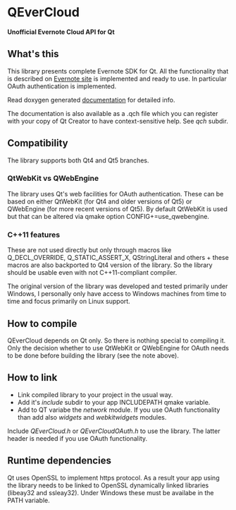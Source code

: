 QEverCloud
==========

**Unofficial Evernote Cloud API for Qt**

## What's this

This library presents complete Evernote SDK for Qt. 
All the functionality that is described on [Evernote site](http://dev.evernote.com/doc/)
is implemented and ready to use. In particular OAuth authentication is implemented.

Read doxygen generated [documentation](http://d1vanov.github.io/QEverCloud) for detailed info.

The documentation is also available as a .qch file which you can register with
your copy of Qt Creator to have context-sensitive help. See *qch* subdir.


## Compatibility

The library supports both Qt4 and Qt5 branches. 

### QtWebKit vs QWebEngine
The library uses Qt's web facilities for OAuth authentication. These can be based on either QtWebKit (for Qt4 and older versions of Qt5) or QWebEngine (for more recent versions of Qt5). By default QtWebKit is used but that can be altered via qmake option CONFIG+=use_qwebengine. 

### C++11 features
These are not used directly but only through macros like Q_DECL_OVERRIDE, Q_STATIC_ASSERT_X, QStringLiteral and others + these macros are also backported to Qt4 version of the library. So the library should be usable even with not C++11-compliant compiler. 

The original version of the library was developed and tested primarily under Windows, I personally only have access to Windows machines from time to time and focus primarily on Linux support.

## How to compile

QEverCloud depends on Qt only. So there is nothing special to compiling it. Only the decision whether to use QtWebKit or QWebEngine for OAuth needs to be done before building the library (see the note above).

## How to link

* Link compiled library to your project in the usual way. 
* Add it's *include* subdir to your app INCLUDEPATH qmake variable.
* Add to QT variabe the *network* module. If you use OAuth functionality than add also *widgets* and *webkitwidgets* modules.

Include *QEverCloud.h* or *QEverCloudOAuth.h* to use the library. The latter header is needed if you use OAuth functionality.

## Runtime dependencies

Qt uses OpenSSL to implement https protocol. As a result your app using the library needs to be linked to OpenSSL dynamically linked libraries (libeay32 and ssleay32). Under Windows these must be availabe in the PATH variable.
